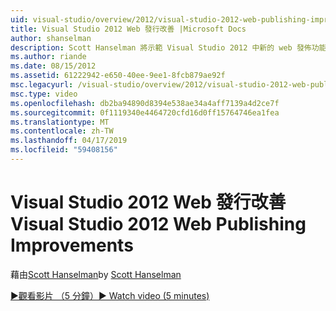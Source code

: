 ```yaml
---
uid: visual-studio/overview/2012/visual-studio-2012-web-publishing-improvements
title: Visual Studio 2012 Web 發行改善 |Microsoft Docs
author: shanselman
description: Scott Hanselman 將示範 Visual Studio 2012 中新的 web 發佈功能。
ms.author: riande
ms.date: 08/15/2012
ms.assetid: 61222942-e650-40ee-9ee1-8fcb879ae92f
msc.legacyurl: /visual-studio/overview/2012/visual-studio-2012-web-publishing-improvements
msc.type: video
ms.openlocfilehash: db2ba94890d8394e538ae34a4aff7139a4d2ce7f
ms.sourcegitcommit: 0f1119340e4464720cfd16d0ff15764746ea1fea
ms.translationtype: MT
ms.contentlocale: zh-TW
ms.lasthandoff: 04/17/2019
ms.locfileid: "59408156"
---
```

# <a name="visual-studio-2012-web-publishing-improvements"></a><span data-ttu-id="b56ce-103">Visual Studio 2012 Web 發行改善</span><span class="sxs-lookup"><span data-stu-id="b56ce-103">Visual Studio 2012 Web Publishing Improvements</span></span>

<span data-ttu-id="b56ce-104">藉由[Scott Hanselman](https://github.com/shanselman)</span><span class="sxs-lookup"><span data-stu-id="b56ce-104">by [Scott Hanselman](https://github.com/shanselman)</span></span>

[<span data-ttu-id="b56ce-105">&#9654;觀看影片 （5 分鐘）</span><span class="sxs-lookup"><span data-stu-id="b56ce-105">&#9654; Watch video (5 minutes)</span></span>](https://channel9.msdn.com/Blogs/ASP-NET-Site-Videos/visual-studio-2012-web-publishing-improvements)
